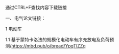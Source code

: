 通过CTRL+F查找内容下载链接



一、电气论文链接：

1 电动车

1.1 基于蒙特卡洛法的规模化电动车有序充放电及负荷预测/https://mbd.pub/o/bread/YpqTlZZq
